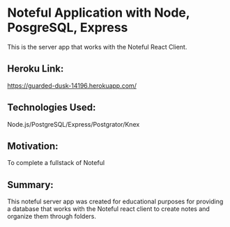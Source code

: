 # Noteful Application with Node, PosgreSQL, Express
This is the server app that works with the Noteful React Client.  

## Heroku Link:  
https://guarded-dusk-14196.herokuapp.com/

## Technologies Used:
Node.js/PostgreSQL/Express/Postgrator/Knex

## Motivation:  
To complete a fullstack of Noteful

## Summary: 
This noteful server app was created for educational purposes for providing a database that works with the Noteful react client to create notes and organize them through folders.  